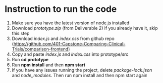 # Instruction to run the code
  1. Make sure you have the latest version of node.js installed
  2. Download *prototype.zip* (from Deliverable 2) If you already have it, skip this step
  3. Download *index.js* and *index.css* from github repo (https://github.com/401-Capstone-Comparing-Clinical-Trials/comparison-frontend)
  4. Copy and paste *index.js* and *index.css* into prototype/src
  5. Run **cd prototype**
  6. Run **npm install** and then **npm start**
  7. If you have any issues running the project, delete *package-lock.json* and *node_modules*. Then run npm install and then npm start again
